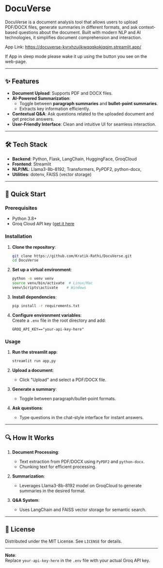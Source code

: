 # DocuVerse  
DocuVerse is a document analysis tool that allows users to upload PDF/DOCX files, generate summaries in different formats, and ask context-based questions about the document. Built with modern NLP and AI technologies, it simplifies document comprehension and interaction.  

App Link: https://docuverse-kvrxhzujikwqqqkokjqqjm.streamlit.app/

If App in sleep mode please wake it up using the button you see on the web-page.

---

## ✨ Features  
- **Document Upload**: Supports PDF and DOCX files.  
- **AI-Powered Summarization**:  
  - Toggle between **paragraph summaries** and **bullet-point summaries**.  
  - Extracts key information efficiently.  
- **Contextual Q&A**: Ask questions related to the uploaded document and get precise answers.  
- **User-Friendly Interface**: Clean and intuitive UI for seamless interaction.  

---

## 🛠️ Tech Stack  
- **Backend**: Python, Flask, LangChain,  HuggingFace, GroqCloud    
- **Frontend**: Streamlit 
- **NLP/ML**: Llama3-8b-8192, Transformers, PyPDF2, python-docx, 
- **Utilities**: dotenv, FAISS (vector storage)  

---

## 🚀 Quick Start  

### Prerequisites  
- Python 3.8+  
- Groq Cloud API key ([get it here](https://console.groq.com/docs/quickstart)  

### Installation  
1. **Clone the repository**:  
   ```bash  
   git clone https://github.com/Kratik-Rathi/DocuVerse.git  
   cd DocuVerse  
   ```  

2. **Set up a virtual environment**:  
   ```bash  
   python -m venv venv  
   source venv/bin/activate  # Linux/Mac  
   venv\Scripts\activate    # Windows  
   ```  

3. **Install dependencies**:  
   ```bash  
   pip install -r requirements.txt  
   ```  

4. **Configure environment variables**:  
   Create a `.env` file in the root directory and add:  
   ```env  
   GROQ_API_KEY=="your-api-key-here"  
   ```  

### Usage  
1. **Run the streamlit app**:  
   ```bash  
   streamlit run app,py  
   ```  

2. **Upload a document**:  
   - Click "Upload" and select a PDF/DOCX file.  

3. **Generate a summary**:  
   - Toggle between paragraph/bullet-point formats.  

4. **Ask questions**:  
   - Type questions in the chat-style interface for instant answers.  

---

## 🔍 How It Works  
1. **Document Processing**:  
   - Text extraction from PDF/DOCX using `PyPDF2` and `python-docx`.  
   - Chunking text for efficient processing.  

2. **Summarization**:  
   - Leverages Llama3-8b-8192 model on GroqCloud to generate summaries in the desired format.  

3. **Q&A System**:  
   - Uses LangChain and FAISS vector storage for semantic search.  

---

## 📄 License  
Distributed under the MIT License. See `LICENSE` for details.  


---

**Note**:  
Replace `your-api-key-here` in the `.env` file with your actual Groq API key.  
